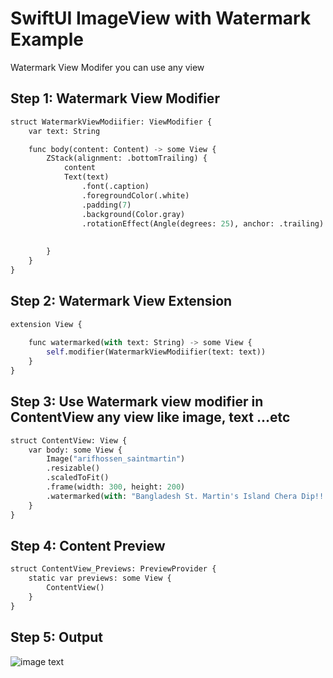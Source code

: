 # SwiftUI ImageView with Watermark Example

Watermark View Modifer you can use any view

## Step 1: Watermark View Modifier


```python
struct WatermarkViewModiifier: ViewModifier {
    var text: String

    func body(content: Content) -> some View {
        ZStack(alignment: .bottomTrailing) {
            content
            Text(text)
                .font(.caption)
                .foregroundColor(.white)
                .padding(7)
                .background(Color.gray)
                .rotationEffect(Angle(degrees: 25), anchor: .trailing)
            
               
        }
    }
}
```

## Step 2: Watermark View Extension

```python
extension View {
    
    func watermarked(with text: String) -> some View {
        self.modifier(WatermarkViewModiifier(text: text))
    }
}
```

## Step 3: Use Watermark view modifier in ContentView any view like image, text ...etc

```python
struct ContentView: View {
    var body: some View {
        Image("arifhossen_saintmartin")
        .resizable()
        .scaledToFit()
        .frame(width: 300, height: 200)
        .watermarked(with: "Bangladesh St. Martin's Island Chera Dip!!!!")
    }
}
```

## Step 4: Content Preview

```python
struct ContentView_Previews: PreviewProvider {
    static var previews: some View {
        ContentView()
    }
}

```

## Step 5: Output

![image text](http://arifhossen.net/github_images/test_image.png)

